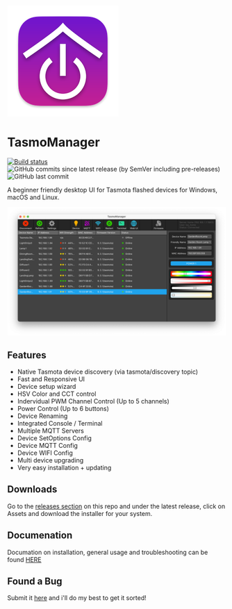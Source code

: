 ![Alt text](resources/appicon.png?raw=true "TasmoManager")

# TasmoManager

[![Build status](https://ci.appveyor.com/api/projects/status/cr51v0y2shticljs?svg=true)](https://ci.appveyor.com/project/tom-23/tasmomanager)
![GitHub commits since latest release (by SemVer including pre-releases)](https://img.shields.io/github/commits-since/tom-23/tasmomanager/latest?include_prereleases)
![GitHub last commit](https://img.shields.io/github/last-commit/tom-23/tasmomanager)

A beginner friendly desktop UI for Tasmota flashed devices for Windows, macOS and Linux.

![TasmoManager Screenshot](resources/screenshots/MainWindow.png?raw=true "TasmoManager Screenshot")

## Features

-   Native Tasmota device discovery (via tasmota/discovery topic)
-   Fast and Responsive UI
-   Device setup wizard
-   HSV Color and CCT control
-   Indervidual PWM Channel Control (Up to 5 channels)
-   Power Control (Up to 6 buttons)
-   Device Renaming
-   Integrated Console / Terminal
-   Multiple MQTT Servers
-   Device SetOptions Config
-   Device MQTT Config
-   Device WIFI Config
-   Multi device upgrading
-   Very easy installation + updating

## Downloads

Go to the [releases section](https://github.com/tom-23/TasmoManager/releases) on this repo and under the latest release, click on Assets and download the installer for your system.

## Documenation

Documation on installation, general usage and troubleshooting can be found [HERE](https://tom-23.github.io/tasmomanager-docs/)

## Found a Bug

Submit it [here](https://github.com/tom-23/TasmoManager/issues) and i'll do my best to get it sorted!
